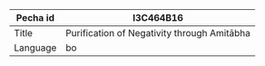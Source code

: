 |Pecha id | I3C464B16
| --- | --- 
|Title | Purification of Negativity through Amitābha 
|Language | bo
